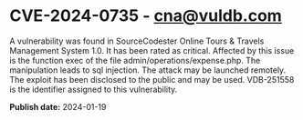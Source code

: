 # CVE-2024-0735 - cna@vuldb.com

A vulnerability was found in SourceCodester Online Tours & Travels Management System 1.0. It has been rated as critical. Affected by this issue is the function exec of the file admin/operations/expense.php. The manipulation leads to sql injection. The attack may be launched remotely. The exploit has been disclosed to the public and may be used. VDB-251558 is the identifier assigned to this vulnerability.

**Publish date:** 2024-01-19
